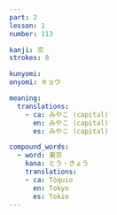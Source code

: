 ```yaml
---
part: 2
lesson: 1
number: 113

kanji: 京
strokes: 8

kunyomi:
onyomi: キョウ

meaning:
  translations:
    - ca: みやこ (capital)
      en: みやこ (capital)
      es: みやこ (capital)

compound_words:
  - word: 東京
    kana: とう・きょう
    translations:
    - ca: Tòquio
      en: Tokyo
      es: Tokio
---
```


